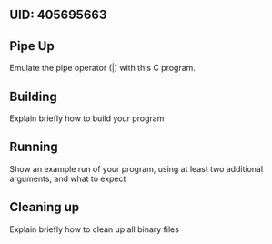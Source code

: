 ## UID: 405695663

## Pipe Up

Emulate the pipe operator (|) with this C program.

## Building

Explain briefly how to build your program

## Running

Show an example run of your program, using at least two additional arguments, and what to expect

## Cleaning up

Explain briefly how to clean up all binary files
